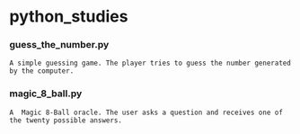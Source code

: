 # python_studies

### guess_the_number.py

	A simple guessing game. The player tries to guess the number generated by the computer.

### magic_8_ball.py
	
	A  Magic 8-Ball oracle. The user asks a question and receives one of the twenty possible answers.